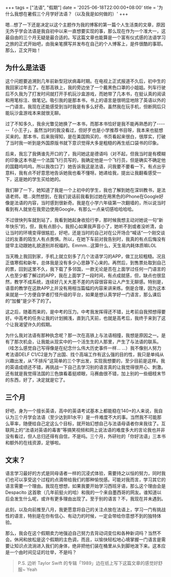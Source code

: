 +++
tags = ["法语", "假期"]
date = '2025-06-18T22:00:00+08:00'
title = '为什么我想在暑假三个月学好法语？（以及我是如何做的）'
+++

嗯...想了一下还是决定以这个主题作为我的博客的第一篇个人生活类的文章，原因无外乎学会法语是我自初中以来一直想要实现的事，那么现在作为一个准大一，这最自由的三个月无疑是最合适的。写这篇文章也能算是一个富有仪式感的法语学习之旅的正式开始吧，由我亲笔撰写并发布在自己的个人博客上，是件很酷的事耶。那么，正文开始！

## 为什么是法语
这个问题要追溯到几年前新型冠状病毒时期。在电视上正式报道不久后，初中生的我回家过年去了。在那高铁上，我的旁边坐了一个戴黑色口罩的小姐姐。列车行驶后不久我为了打发时间就打开手机玩沙盒游戏，而她带了几本书，在挺认真的阅读和用笔标注、做笔记。吸引我的是那本书，书上的语言是很明显地除了英语以外的一门语言。我现在还能感受到当时我是有多么好奇。虽然我在玩手机，但断网后只能玩沙盒游戏本来就很无聊。

过了不知多久，我余光瞥见她换了一本书，而那本书恰好是我不能再熟悉的了------「小王子」，虽然当时的我没看过，但好歹也是小学推荐书目呀，我本来也挺想买来的。那本书，后来我得知，是在美国购买的，书页看起来很白，很厚实，打破了当时我一听到是外国原版书就下意识觉得大多是粗糙的再生纸口袋书的印象。

后来，我忘了我俩谁先开口的了，我问她这是德语吗（对不起，但我当时是有模糊的印象这本书是一个法国飞行员写的，我确定他是一个飞行员，但是确实不确定他的国籍呜呜呜，所以我改口了）她告诉我这是法语，问我要不要看一下。有点出乎意料，我有点不好意思地告诉她我也看不懂呀。她递给我，提出让我翻看感受一下，这是她的学生买给她的。

我们聊了一下，她知道了我是一个上初中的学生，我也了解到她在深圳教书，是法语老师。嗯...突然想到，在我们说话前我看到过她在用黑色的iPhone在Google好像是法语的内容，当时感到很新奇。我是在小学六年级第一次翻墙的，所以说当时看到有人就坐在我旁边使用Google，有那么一点亲切感哈哈哈哈。

不过很快列车就到站了，我看到她起身收拾行李，那时候我想主动对她说一句“新年快乐”的，但，我有点胆小，我担心如果我声音小了，她听不到或者没听清，会让当时的环境变得很尴尬，好吧，还是当时的自己对在公开场合“喊话”一个刚交谈过的友善的陌生人有点畏惧。所以，在她下车前对我告别时，我真的有点后悔没有提早主动跟她礼貌道别并祝福的。Emmm...这算什么，天生易内耗体质嘛LOL

当天晚上我回到家，手机上就立刻多了几个法语学习的APP，做工比较粗糙。况且正值寒假和新年，总体我是没有多少心思静下心来的。再然后，到售票处取到自己的票，回到这里不久，我下载了多邻国，一款无论是否在上面学过任何一门语言的人也至少都了解过的APP，我在上面学了一段时间，有点成就感，但，缺点也很显然，教学不成系统，连续好几关大差不差的内容很容易让人产生无聊感。特别是，语音的教学在这款APP上并没有用相当篇幅的内容来讲来练。倒是合理，因为这本来就是一个方便自学者打怪升级的平台，如果是想认真学好一门语言，那么课后的“加餐”是少不了的了。

这之后，随着而来的，是中考的压力。中考我发挥得还不错，比考前自我预想得要好。中高考的任务让我的计划搁浅，直到几天前，也就是高考后，我终于来到了这个让我渴望许久的假期。

为什么我对法语有那种执念呢？那一次在高铁上与法语相撞，我想是原因之一。是有了那次机会，让我能从现实中的一个活生生的人那里，产生了与法语的联系。（哇怎么感觉自己写得像是在纪念什么伟大历史事件一样... ...）我不像别人努力考法语DELF C1/C2是为了出国、找个高端工作有这么强的目的性，我只是单纯从兴趣出发，从“不排斥”这简单的三个字出发，实现我想要的，至少目前是这样。我的英语成绩还不错，再挑战一下自己去学习别的语言真的让我觉得很开心、刺激。还有就是我觉得法国的三色旗看着挺顺眼，马赛曲很不错，加上别的一些细枝末节的东西，好了，决定就是它了。

## 三个月

好吧，身为一个擅长英语，高中的英语考试基本上都能稳在140+的人来说，我自认为三个月学会法语（至少达到B1水平）是一件难度不大的事。当然我不可能那么草率，随便给自己定这么个目标，就开始幻想自己与法语母语者你来我往了。互联网上的“法语对英语的毒害”等搞笑视频和网上说法语的难度多大的言论我也并非没有看过，但人总归还得有自信，不是吗。三个月，外研社的「你好法语」三本书和额外的在线资源，足够啦。

## 文末？

语言学习最好的方式是同母语者一样的沉浸式体验，需要持之以恒的努力，同时我们也可以享受这个过程的点滴带给我们的那种愉悦感。可能对我而言，学习其它的语言需要一个理由。我现在想想，如果我要开始学习西班牙语，那么这个理由会是 Despacito 这首歌（几年前挺火的哈）和我的一个来自墨西哥的网友。谁知道以后会发生什么呢，或许有更多理由出现了。至于别的语言？不，我现在并未遇到。

此刻，以及向前推至八月，我更愿意将自己的关注点放在法语上，学习一门有挑战性的语言，特别是在你有信心、有动力的时候，一定会带给你意想不到的独特体验。

那么，我会在这个假期卖力地强迫自己努力去背动词变位和各种新词吗？当然不会。休闲和放松是这个假期的主色调，而且，以愉快轻松地心境掌握一门语言是需要让知识点流淌进入我们的身体，绝非把他们装在桶里从头到脚地泼下来。这本应是一个由时间见证的壮举，不是吗？

> P.S. 边听 Taylor Swift 的专辑「1989」边在纸上写下这篇文章的感觉好舒服~ Yeah
